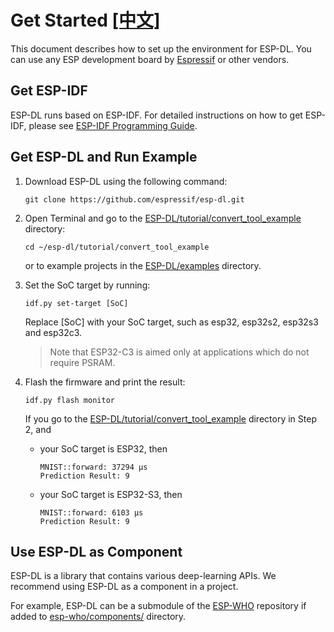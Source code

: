 # Get Started [[中文]](../zh_CN/get_started.md)

This document describes how to set up the environment for ESP-DL. You can use any ESP development board by [Espressif](https://www.espressif.com/en/products/devkits) or other vendors.


## Get ESP-IDF

ESP-DL runs based on ESP-IDF. For detailed instructions on how to get ESP-IDF, please see [ESP-IDF Programming Guide](https://idf.espressif.com/).


## Get ESP-DL and Run Example

1. Download ESP-DL using the following command:

    ```shell
    git clone https://github.com/espressif/esp-dl.git
    ```

2. Open Terminal and go to the [ESP-DL/tutorial/convert_tool_example](../../tutorial/convert_tool_example/) directory:

    ```shell
    cd ~/esp-dl/tutorial/convert_tool_example
    ```

    or to example projects in the [ESP-DL/examples](../../examples) directory.

3. Set the SoC target by running:

    ```shell
    idf.py set-target [SoC]
    ```
    Replace [SoC] with your SoC target, such as esp32, esp32s2, esp32s3 and esp32c3.

    > Note that ESP32-C3 is aimed only at applications which do not require PSRAM.

4. Flash the firmware and print the result:

    ```shell
    idf.py flash monitor
    ```
    
    If you go to the [ESP-DL/tutorial/convert_tool_example](../../tutorial/convert_tool_example/) directory in Step 2, and

    - your SoC target is ESP32, then
      
      ```shell
      MNIST::forward: 37294 μs
      Prediction Result: 9
      ```

    
    - your SoC target is ESP32-S3, then

      ```shell
      MNIST::forward: 6103 μs
      Prediction Result: 9
      ```



## Use ESP-DL as Component

ESP-DL is a library that contains various deep-learning APIs. We recommend using ESP-DL as a component in a project. 

For example, ESP-DL can be a submodule of the [ESP-WHO](https://github.com/espressif/esp-who) repository if added to [esp-who/components/](https://github.com/espressif/esp-who/tree/master/components) directory.
